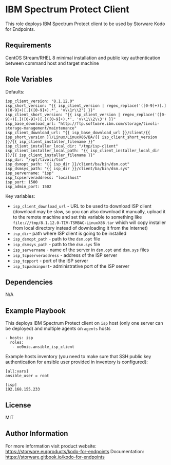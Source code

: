 IBM Spectrum Protect Client
=========

This role deploys IBM Spectrum Protect client to be used by
Storware Kodo for Endpoints.

Requirements
------------

CentOS Stream/RHEL 8 minimal installation and public key authentication between command host and target machine

Role Variables
--------------

Defaults:
```
isp_client_version: "8.1.12.0"
isp_short_version: "{{ isp_client_version | regex_replace('([0-9]+)[.]([0-9]+)[.]([0-9]+).*', 'v\\1r\\2') }}"
isp_client_short_version: "{{ isp_client_version | regex_replace('([0-9]+)[.]([0-9]+)[.]([0-9]+).*', 'v\\1\\2\\3') }}"
isp_base_download_url: "http://ftp.software.ibm.com/storage/tivoli-storage-management/maintenance"
isp_client_download_url: "{{ isp_base_download_url }}/client/{{ isp_short_version }}/Linux/LinuxX86/BA/{{ isp_client_short_version }}/{{ isp_client_installer_filename }}"
isp_client_installer_local_dir: "/tmp/isp-client"
isp_client_installer_local_path: "{{ isp_client_installer_local_dir }}/{{ isp_client_installer_filename }}"
isp_dir: "/opt/tivoli/tsm"
isp_dsmopt_path: "{{ isp_dir }}/client/ba/bin/dsm.opt"
isp_dsmsys_path: "{{ isp_dir }}/client/ba/bin/dsm.sys"
isp_servername: "isp"
isp_tcpserveraddress: "localhost"
isp_port: 1500
isp_admin_port: 1502
```

Key variables:

* `isp_client_download_url` - URL to be used to download ISP client (download may be slow,
  so you can also download it manually, upload it to the remote machine and set this variable
  to something like `file:///tmp/8.1.12.0-TIV-TSMBAC-LinuxX86.tar` which will copy installer from local
  directory instead of downloading it from the Internet)
* `isp_dir`- path where ISP client is going to be installed
* `isp_dsmopt_path` - path to the `dsm.opt` file
* `isp_dsmsys_path` - path to the `dsm.sys` file
* `isp_servername` - name of the server in `dsm.opt` and `dsm.sys` files
* `isp_tcpserveraddress` - address of the ISP server
* `isp_tcpport` - port of the ISP server
* `isp_tcpadminport`- administrative port of the ISP server

Dependencies
------------

N/A

Example Playbook
----------------

This deploys IBM Spectrum Protect client on `isp` host (only one server can be deployed)
and multiple agents on `agents` hosts

```
- hosts: isp
  roles:
   - xe0nic.ansible_isp_client
```

Example hosts inventory (you need to make sure that SSH public key authentication for
ansible user provided in inventory is configured):

```
[all:vars]
ansible_user = root

[isp]
192.168.155.233
```

License
-------

MIT

Author Information
------------------

For more information visit product website: https://storware.eu/products/kodo-for-endpoints
Documentation: https://storware.gitbook.io/kodo-for-endpoints